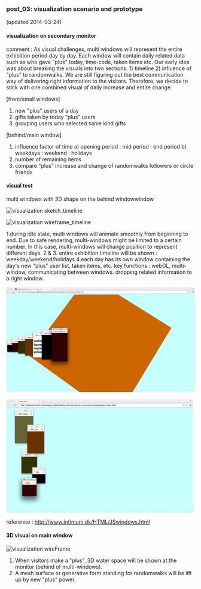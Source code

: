 ### post_03: visualization scenario and prototype

(updated 2014-03-24)

#### visualization on secondary monitor
comment :
As visual challenges, multi windows will represent the entire exhibition period day by day. Each window will contain daily related data such as who gave "plus" today, time-code, taken items etc. Our early idea was about breaking the visuals into two sections. 1) timeline 2) influence of "plus" to randomwalks. We are still figuring out the best communication way of delivering right information to the visitors. Therefore, we decide to stick with one combined visual of daily increase and entire change.

[front/small windows]
1. new "plus" users of a day
4. gifts taken by today "plus" users
5. grouping users who selected same kind gifts

[behind/main window]
1. influence factor of time 
a) opening period : mid period : end period 
b) weekdays : weekend : holidays
2. number of remaining items
3. compare "plus" increase and change of randomwalks followers or circle friends


#### visual test 
multi windows with 3D shape on the behind windowwindow

![visualization sketch_timeline]( https://raw.github.com/randomwalks/devart-template/master/project_images/visualization_wire_timeline.jpg "visualization sketch_timeline")

![visualization wireframe_timeline](https://raw.github.com/randomwalks/devart-template/master/project_images/dataviz_idleStage.jpg "visualization wireframe_timeline")

1.during idle state, multi windows will animate smoothly from beginning to end. Due to safe rendering, multi-windows might  be limited to a certain number. In this case, multi-windows will change position to represent different days.
2 & 3. entire exhibition timeline will be shown : weekday/weekend/holidays
4.each day has its own window containing the day's new "plus" user list, taken items, etc.
key functions : webGL, multi-window, communicating between windows. dropping related information to a right window.

![multiwindow test](https://raw.githubusercontent.com/randomwalks/devart-template/master/project_images/dataviz_multiWindow_003.gif "multiwindow test")

![multiwindow test](https://raw.githubusercontent.com/randomwalks/devart-template/master/project_images/dataviz_multiwindow_test_001.jpg "multiwindow test")

reference : 
http://www.infimum.dk/HTML/JSwindows.html

#### 3D visual on main window
![visualization wireFrame](https://raw.github.com/randomwalks/devart-template/master/project_images/dataViz_interactionStage.jpg "visualization_wireFrame_interaction")

1. When visitors make a "plus", 3D water space will be shown at the monitor (behind of multi-windows).
2. A mesh surface or generative form standing for randomwalks will be lift up by new "plus" power.

